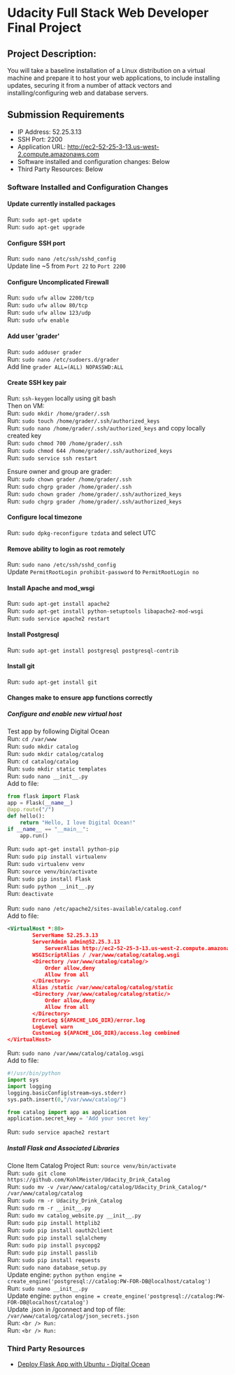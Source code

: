 # Udacity Full Stack Web Developer Final Project

## Project Description:
You will take a baseline installation of a Linux distribution on a virtual machine and prepare it to host your web applications, to include installing updates, securing it from a number of attack vectors and installing/configuring web and database servers.

## Submission Requirements

* IP Address: 52.25.3.13
* SSH Port: 2200
* Application URL: http://ec2-52-25-3-13.us-west-2.compute.amazonaws.com
* Software installed and configuration changes: Below
* Third Party Resources: Below

### Software Installed and Configuration Changes

#### Update currently installed packages
Run: `sudo apt-get update` <br />
Run: `sudo apt-get upgrade`

#### Configure SSH port
Run: `sudo nano /etc/ssh/sshd_config` <br />
Update line ~5 from `Port 22` to `Port 2200`

#### Configure Uncomplicated Firewall
Run: `sudo ufw allow 2200/tcp` <br />
Run: `sudo ufw allow 80/tcp` <br />
Run: `sudo ufw allow 123/udp` <br />
Run: `sudo ufw enable`

#### Add user 'grader'
Run: `sudo adduser grader` <br />
Run: `sudo nano /etc/sudoers.d/grader` <br />
Add line `grader ALL=(ALL) NOPASSWD:ALL`

#### Create SSH key pair
Run: `ssh-keygen` locally using git bash <br />
Then on VM: <br />
Run: `sudo mkdir /home/grader/.ssh` <br />
Run: `sudo touch /home/grader/.ssh/authorized_keys` <br />
Run: `sudo nano /home/grader/.ssh/authorized_keys` and copy locally created key<br />
Run: `sudo chmod 700 /home/grader/.ssh` <br />
Run: `sudo chmod 644 /home/grader/.ssh/authorized_keys` <br />
Run: `sudo service ssh restart` <br />

Ensure owner and group are grader: <br />
Run: `sudo chown grader /home/grader/.ssh` <br />
Run: `sudo chgrp grader /home/grader/.ssh` <br />
Run: `sudo chown grader /home/grader/.ssh/authorized_keys` <br />
Run: `sudo chgrp grader /home/grader/.ssh/authorized_keys`

#### Configure local timezone
Run: `sudo dpkg-reconfigure tzdata` and select UTC

#### Remove ability to login as root remotely
Run: `sudo nano /etc/ssh/sshd_config` <br />
Update `PermitRootLogin prohibit-password` to `PermitRootLogin no`

#### Install Apache and mod_wsgi
Run: `sudo apt-get install apache2` <br />
Run: `sudo apt-get install python-setuptools libapache2-mod-wsgi` <br />
Run: `sudo service apache2 restart`

#### Install Postgresql
Run: `sudo apt-get install postgresql postgresql-contrib` <br />

#### Install git
Run: `sudo apt-get install git`

#### Changes make to ensure app functions correctly

##### Configure and enable new virtual host
Test app by following Digital Ocean <br />
Run: `cd /var/www` <br />
Run: `sudo mkdir catalog` <br />
Run: `sudo mkdir catalog/catalog` <br />
Run: `cd catalog/catalog` <br />
Run: `sudo mkdir static templates` <br />
Run: `sudo nano __init__.py` <br />
Add to file: <br />
```python
from flask import Flask
app = Flask(__name__)
@app.route("/")
def hello():
    return "Hello, I love Digital Ocean!"
if __name__ == "__main__":
    app.run()
```
Run: `sudo apt-get install python-pip` <br />
Run: `sudo pip install virtualenv` <br />
Run: `sudo virtualenv venv` <br />
Run: `source venv/bin/activate` <br />
Run: `sudo pip install Flask` <br />
Run: `sudo python __init__.py` <br />
Run: `deactivate`
<br /><br />
Run: `sudo nano /etc/apache2/sites-available/catalog.conf` <br />
Add to file: <br />
```xml
<VirtualHost *:80>
		ServerName 52.25.3.13
		ServerAdmin admin@52.25.3.13
    		ServerAlias http://ec2-52-25-3-13.us-west-2.compute.amazonaws.com
		WSGIScriptAlias / /var/www/catalog/catalog.wsgi
		<Directory /var/www/catalog/catalog/>
			Order allow,deny
			Allow from all
		</Directory>
		Alias /static /var/www/catalog/catalog/static
		<Directory /var/www/catalog/catalog/static/>
			Order allow,deny
			Allow from all
		</Directory>
		ErrorLog ${APACHE_LOG_DIR}/error.log
		LogLevel warn
		CustomLog ${APACHE_LOG_DIR}/access.log combined
</VirtualHost>
```
Run: `sudo nano /var/www/catalog/catalog.wsgi` <br />
Add to file: <br />
```python
#!/usr/bin/python
import sys
import logging
logging.basicConfig(stream=sys.stderr)
sys.path.insert(0,"/var/www/catalog/")

from catalog import app as application
application.secret_key = 'Add your secret key'
```
Run: `sudo service apache2 restart` <br />

##### Install Flask and Associated Libraries
Clone Item Catalog Project
Run: `source venv/bin/activate` <br />
Run: `sudo git clone https://github.com/KohlMeister/Udacity_Drink_Catalog` <br />
Run: `sudo mv -v /var/www/catalog/catalog/Udacity_Drink_Catalog/* /var/www/catalog/catalog` <br />
Run: `sudo rm -r Udacity_Drink_Catalog` <br />
Run: `sudo rm -r __init__.py` <br />
Run: `sudo mv catalog_website.py __init__.py` <br />
Run: `sudo pip install httplib2` <br />
Run: `sudo pip install oauth2client` <br />
Run: `sudo pip install sqlalchemy` <br />
Run: `sudo pip install psycopg2` <br />
Run: `sudo pip install passlib` <br />
Run: `sudo pip install requests` <br />
Run: `sudo nano database_setup.py` <br />
Update engine: ```python python engine = create_engine('postgresql://catalog:PW-FOR-DB@localhost/catalog')``` <br />
Run: `sudo nano __init__.py` <br />
Update engine: `python engine = create_engine('postgresql://catalog:PW-FOR-DB@localhost/catalog')` <br />
Update .json in /gconnect and top of file: `/var/www/catalog/catalog/json_secrets.json` <br />
Run: `` <br />
Run: `` <br />
Run: `` <br />
Run: `` <br />



### Third Party Resources

* [Deploy Flask App with Ubuntu - Digital Ocean](https://www.digitalocean.com/community/tutorials/how-to-deploy-a-flask-application-on-an-ubuntu-vps)
